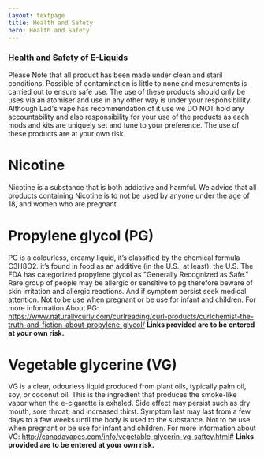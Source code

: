 ```yaml
---
layout: textpage
title: Health and Safety
hero: Health and Safety
---
```


### Health and Safety of E-Liquids

Please Note that all product has been made under clean and staril conditions. Possible of contamination is little to none and mesurements is carried out to ensure safe use. The use of these products should only be uses via an atomiser and use in any other way is under your responsiblility. Although Lad's vape has recommendation of it use we DO NOT hold any accountability and also responsibility for your use of the products as each mods and kits are uniquely set and tune to your preference. The use of these products are at your own risk.


# Nicotine


Nicotine is a substance that is both addictive and harmful. We advice that all products containing Nicotine is to not be used by anyone under the age of 18, and women who are pregnant.





# Propylene glycol (PG)


PG is a colourless, creamy liquid, it’s classified by the chemical formula C3H8O2. it’s found in food as an additive (in the U.S., at least), the U.S. The FDA has categorized propylene glycol as "Generally Recognized as Safe." 
Rare group of people may be allergic or sensitive to pg therefore beware of skin irritation and allergic reactions. And if symptom persist seek medical attention.
Not to be use when pregnant or be use for infant and children.
For more information About PG: https://www.naturallycurly.com/curlreading/curl-products/curlchemist-the-truth-and-fiction-about-propylene-glycol/
__Links provided are to be entered at your own risk.__
# Vegetable glycerine (VG)


VG is a clear, odourless liquid produced from plant oils, typically palm oil, soy, or coconut oil. This is the ingredient that produces the smoke-like vapor when the e-cigarette is exhaled.
Side effect may persist such as dry mouth, sore throat, and increased thirst. Symptom last may last from a few days to a few weeks until the body is used to the substance.
Not to be use when pregnant or be use for infant and children.
For more information about VG: http://canadavapes.com/info/vegetable-glycerin-vg-saftey.html#
__Links provided are to be entered at your own risk.__